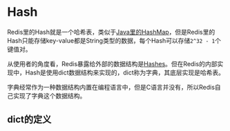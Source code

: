 # Hash


Redis里的Hash就是一个哈希表，类似于[Java里的HashMap](../../core_java/jdk/hashmap.md)，但是Redis里的Hash只能存储key-value都是String类型的数据，每个Hash可以存储`2^32 - 1`个键值对。

从使用者的角度看，Redis暴露给外部的数据结构是[Hashes](https://redis.io/topics/data-types-intro)。但在Redis的内部实现中，Hash是使用dict数据结构来实现的，dict称为字典，其底层实现是哈希表。

字典经常作为一种数据结构内置在编程语言中，但是C语言并没有，所以Redis自己实现了字典这个数据结构。

## dict的定义







